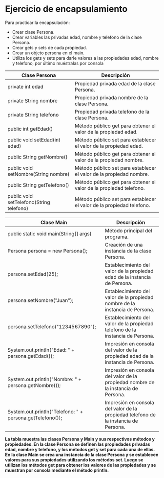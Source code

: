# Ejercicio de encapsulamiento
Para practicar la encapsulación:

- Crear clase Persona.
- Crear variables las privadas edad, nombre y telefono de la clase Persona.
- Crear gets y sets de cada propiedad.
- Crear un objeto persona en el main.
- Utiliza los gets y sets para darle valores a las propiedades edad, nombre y telefono, por último muéstralas por consola

| Clase Persona | Descripción |
| --- | --- |
| private int edad | Propiedad privada edad de la clase Persona. |
| private String nombre | Propiedad privada nombre de la clase Persona. |
| private String telefono | Propiedad privada telefono de la clase Persona. |
| public int getEdad() | Método público get para obtener el valor de la propiedad edad. |
| public void setEdad(int edad) | Método público set para establecer el valor de la propiedad edad. |
| public String getNombre() | Método público get para obtener el valor de la propiedad nombre. |
| public void setNombre(String nombre) | Método público set para establecer el valor de la propiedad nombre. |
| public String getTelefono() | Método público get para obtener el valor de la propiedad telefono. |
| public void setTelefono(String telefono) | Método público set para establecer el valor de la propiedad telefono. |

| Clase Main | Descripción |
| --- | --- |
| public static void main(String[] args) | Método principal del programa. |
| Persona persona = new Persona(); | Creación de una instancia de la clase Persona. |
| persona.setEdad(25); | Establecimiento del valor de la propiedad edad de la instancia de Persona. |
| persona.setNombre("Juan"); | Establecimiento del valor de la propiedad nombre de la instancia de Persona. |
| persona.setTelefono("1234567890"); | Establecimiento del valor de la propiedad telefono de la instancia de Persona. |
| System.out.println("Edad: " + persona.getEdad()); | Impresión en consola del valor de la propiedad edad de la instancia de Persona. |
| System.out.println("Nombre: " + persona.getNombre()); | Impresión en consola del valor de la propiedad nombre de la instancia de Persona. |
| System.out.println("Telefono: " + persona.getTelefono()); | Impresión en consola del valor de la propiedad telefono de la instancia de Persona. |

__La tabla muestra las clases Persona y Main y sus respectivos métodos y propiedades. En la clase Persona se definen las propiedades privadas edad, nombre y telefono, y los métodos get y set para cada una de ellas. En la clase Main se crea una instancia de la clase Persona y se establecen valores para sus propiedades utilizando los métodos set. Luego se utilizan los métodos get para obtener los valores de las propiedades y se muestran por consola mediante el método println.__